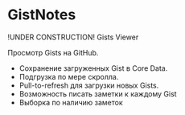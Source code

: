 # GistNotes
!UNDER CONSTRUCTION! Gists Viewer

Просмотр Gists на GitHub. 

- Сохранение загруженных Gist в Core Data.
- Подгрузка по мере скролла.
- Pull-to-refresh  для загрузки новых Gists.
- Возможность писать заметки к каждому Gist
- Выборка по наличию заметок
